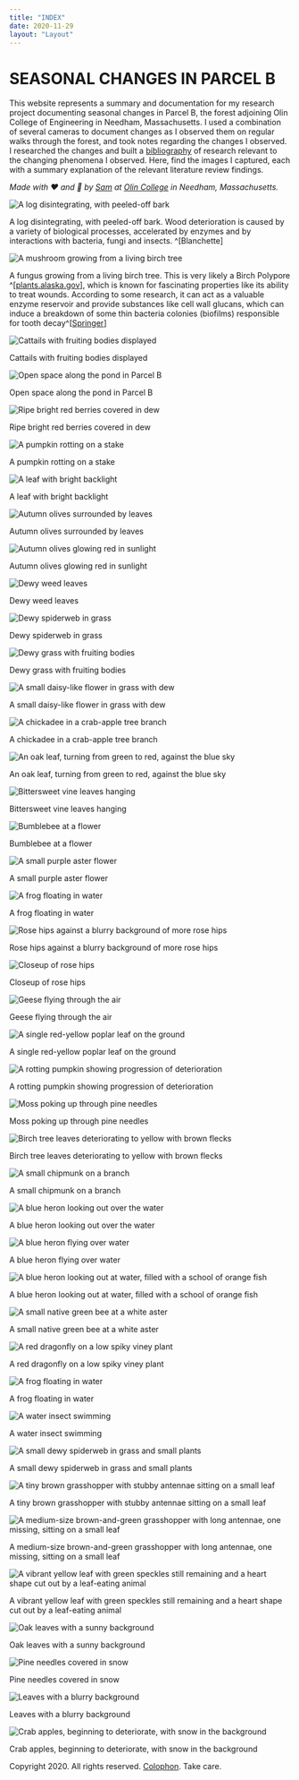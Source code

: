 ```yaml
---
title: "INDEX"
date: 2020-11-29
layout: "Layout"
---
```


# SEASONAL CHANGES IN PARCEL B

This website represents a summary and documentation for my research project documenting seasonal changes in Parcel B, the forest adjoining Olin College of Engineering in Needham, Massachusetts. I used a combination of several cameras to document changes as I observed them on regular walks through the forest, and took notes regarding the changes I observed. I researched the changes and built a [bibliography](bibliography.md) of research relevant to the changing phenomena I observed. Here, find the images I captured, each with a summary explanation of the relevant literature review findings.

*Made with ❤️ and 📸 by [Sam](https://sam.daitzman.com) at [Olin College](https://www.olin.edu) in Needham, Massachusetts.*

<div class="photos">

![A log disintegrating, with peeled-off bark](./img/IMG_0311.jpg)

A log disintegrating, with peeled-off bark. Wood deterioration is caused by a variety of biological processes, accelerated by enzymes and by interactions with bacteria, fungi and insects. ^[Blanchette]


![A mushroom growing from a living birch tree](./img/IMG_0313.jpg)

A fungus growing from a living birch tree. This is very likely a Birch Polypore ^[[plants.alaska.gov](http://plants.alaska.gov/pdf/Conks.pdf)], which is known for fascinating properties like its ability to treat wounds. According to some research, it can act as a valuable enzyme reservoir and provide substances like cell wall glucans, which can induce a breakdown of some thin bacteria colonies (biofilms) responsible for tooth decay^[[Springer](https://link.springer.com/content/pdf/10.1007/s11274-017-2247-0.pdf)]


![Cattails with fruiting bodies displayed](./img/IMG_0322.jpg)

Cattails with fruiting bodies displayed


![Open space along the pond in Parcel B](./img/IMG_0323.jpg)

Open space along the pond in Parcel B


![Ripe bright red berries covered in dew](./img/IMG_9621.jpg)

Ripe bright red berries covered in dew

![A pumpkin rotting on a stake](./img/IMG_0309.jpg)

A pumpkin rotting on a stake



![A leaf with bright backlight](./img/IMG_9622.jpg)

A leaf with bright backlight


![Autumn olives surrounded by leaves](./img/IMG_9625.jpg)

Autumn olives surrounded by leaves


![Autumn olives glowing red in sunlight](./img/IMG_9626.jpg)

Autumn olives glowing red in sunlight


![Dewy weed leaves](./img/IMG_9629.jpg)

Dewy weed leaves


![Dewy spiderweb in grass](./img/IMG_9630.jpg)

Dewy spiderweb in grass


![Dewy grass with fruiting bodies](./img/IMG_9632.jpg)

Dewy grass with fruiting bodies


![A small daisy-like flower in grass with dew](./img/IMG_9637.jpg)

A small daisy-like flower in grass with dew


![A chickadee in a crab-apple tree branch](./img/IMG_9645.jpg)

A chickadee in a crab-apple tree branch


![An oak leaf, turning from green to red, against the blue sky](./img/IMG_9648.jpg)

An oak leaf, turning from green to red, against the blue sky


![Bittersweet vine leaves hanging](./img/IMG_9649.jpg)

Bittersweet vine leaves hanging


![Bumblebee at a flower](./img/IMG_9659.jpg)

Bumblebee at a flower


![A small purple aster flower](./img/IMG_9664.jpg)

A small purple aster flower


![A frog floating in water](./img/IMG_9665.jpg)

A frog floating in water


![Rose hips against a blurry background of more rose hips](./img/IMG_9676.jpg)

Rose hips against a blurry background of more rose hips


![Closeup of rose hips](./img/IMG_9677.jpg)

Closeup of rose hips


![Geese flying through the air](./img/IMG_9685.jpg)

Geese flying through the air


![A single red-yellow poplar leaf on the ground](./img/IMG_9849.jpg)

A single red-yellow poplar leaf on the ground


![A rotting pumpkin showing progression of deterioration](./img/IMG_9850.jpg)

A rotting pumpkin showing progression of deterioration


![Moss poking up through pine needles](./img/IMG_9854.jpg)

Moss poking up through pine needles


![Birch tree leaves deteriorating to yellow with brown flecks](./img/IMG_9856.jpg)

Birch tree leaves deteriorating to yellow with brown flecks


![A small chipmunk on a branch](./img/IMG_9857.jpg)

A small chipmunk on a branch


![A blue heron looking out over the water](./img/IMG_9862.jpg)

A blue heron looking out over the water


![A blue heron flying over water](./img/IMG_9867.jpg)

A blue heron flying over water


![A blue heron looking out at water, filled with a school of orange fish](./img/IMG_9872.jpg)

A blue heron looking out at water, filled with a school of orange fish


![A small native green bee at a white aster](./img/IMG_9873.jpg)

A small native green bee at a white aster


![A red dragonfly on a low spiky viney plant](./img/IMG_9879.jpg)

A red dragonfly on a low spiky viney plant


![A frog floating in water](./img/IMG_9887.jpg)

A frog floating in water


![A water insect swimming](./img/IMG_9888.jpg)

A water insect swimming


![A small dewy spiderweb in grass and small plants](./img/IMG_9890.jpg)

A small dewy spiderweb in grass and small plants


![A tiny brown grasshopper with stubby antennae sitting on a small leaf](./img/IMG_9898.jpg)

A tiny brown grasshopper with stubby antennae sitting on a small leaf


![A medium-size brown-and-green grasshopper with long antennae, one missing, sitting on a small leaf](./img/IMG_9902.jpg)

A medium-size brown-and-green grasshopper with long antennae, one missing, sitting on a small leaf


![A vibrant yellow leaf with green speckles still remaining and a heart shape cut out by a leaf-eating animal](./img/IMG_9906.jpg)

A vibrant yellow leaf with green speckles still remaining and a heart shape cut out by a leaf-eating animal


![Oak leaves with a sunny background](./img/IMG_9969.jpg)

Oak leaves with a sunny background


![Pine needles covered in snow](./img/IMG_9971.jpg)

Pine needles covered in snow


![Leaves with a blurry background](./img/IMG_9975.jpg)

Leaves with a blurry background


![Crab apples, beginning to deteriorate, with snow in the background](./img/IMG_9986.jpg)

Crab apples, beginning to deteriorate, with snow in the background

</div>

Copyright 2020. All rights reserved. [Colophon](colophon.md). Take care.

<br><br><br><br>